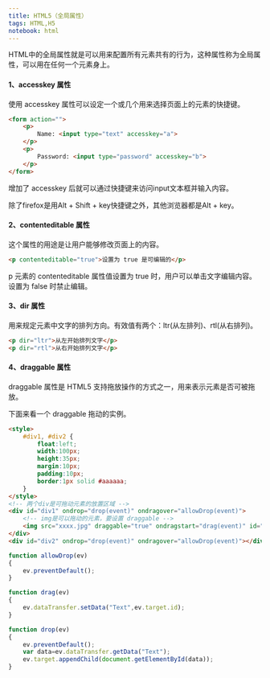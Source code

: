 ```yaml
---
title: HTML5（全局属性）
tags: HTML,H5
notebook: html
---
```


HTML中的全局属性就是可以用来配置所有元素共有的行为，这种属性称为全局属性，可以用在任何一个元素身上。

#### 1、accesskey 属性

使用 accesskey 属性可以设定一个或几个用来选择页面上的元素的快捷键。

```html
<form action="">
    <p>
        Name: <input type="text" accesskey="a">                
    </p>
    <p>
        Password: <input type="password" accesskey="b">
    </p>
</form>
```

增加了 accesskey 后就可以通过快捷键来访问input文本框并输入内容。

除了firefox是用Alt + Shift + key快捷键之外，其他浏览器都是Alt + key。

#### 2、contenteditable 属性

这个属性的用途是让用户能够修改页面上的内容。

```html
<p contenteditable="true">设置为 true 是可编辑的</p>
```

p 元素的 contenteditable 属性值设置为 true 时，用户可以单击文字编辑内容。设置为 false 时禁止编辑。

#### 3、dir 属性

用来规定元素中文字的排列方向。有效值有两个：ltr(从左排列)、rtl(从右排列)。

```html
<p dir="ltr">从左开始排列文字</p>
<p dir="rtl">从右开始排列文字</p>
```

#### 4、draggable 属性

draggable 属性是 HTML5 支持拖放操作的方式之一，用来表示元素是否可被拖放。

下面来看一个 draggable 拖动的实例。

```html
<style>
    #div1, #div2 {
        float:left; 
        width:100px; 
        height:35px; 
        margin:10px;
        padding:10px;
        border:1px solid #aaaaaa;
    }
</style>
<!-- 两个div是可拖动元素的放置区域 -->
<div id="div1" ondrop="drop(event)" ondragover="allowDrop(event)">
    <!-- img是可以拖动的元素，要设置 draggable -->
    <img src="xxxx.jpg" draggable="true" ondragstart="drag(event)" id="drag1" width="88" height="31">
</div>
<div id="div2" ondrop="drop(event)" ondragover="allowDrop(event)"></div>
```

```js
function allowDrop(ev)
{
    ev.preventDefault();
}

function drag(ev)
{
    ev.dataTransfer.setData("Text",ev.target.id);
}

function drop(ev)
{
    ev.preventDefault();
    var data=ev.dataTransfer.getData("Text");
    ev.target.appendChild(document.getElementById(data));
}
```